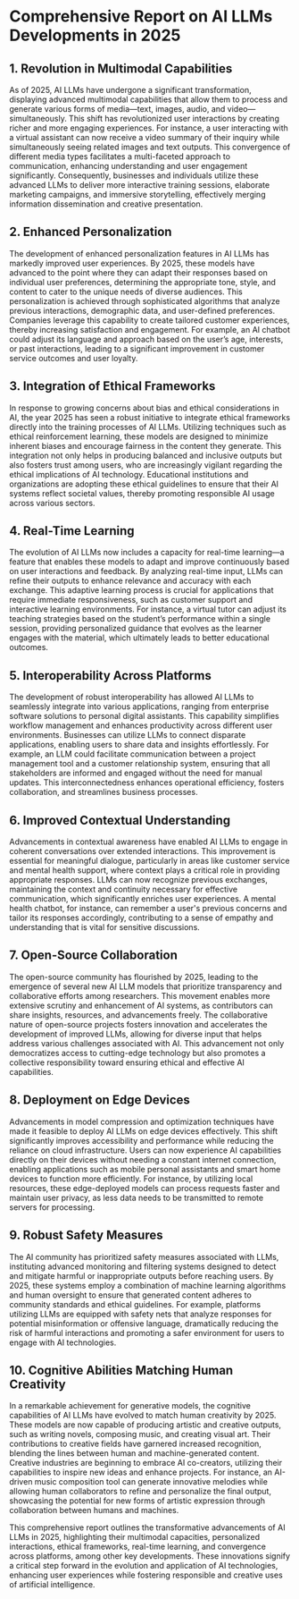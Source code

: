 # Comprehensive Report on AI LLMs Developments in 2025

## 1. Revolution in Multimodal Capabilities
As of 2025, AI LLMs have undergone a significant transformation, displaying advanced multimodal capabilities that allow them to process and generate various forms of media—text, images, audio, and video—simultaneously. This shift has revolutionized user interactions by creating richer and more engaging experiences. For instance, a user interacting with a virtual assistant can now receive a video summary of their inquiry while simultaneously seeing related images and text outputs. This convergence of different media types facilitates a multi-faceted approach to communication, enhancing understanding and user engagement significantly. Consequently, businesses and individuals utilize these advanced LLMs to deliver more interactive training sessions, elaborate marketing campaigns, and immersive storytelling, effectively merging information dissemination and creative presentation.

## 2. Enhanced Personalization
The development of enhanced personalization features in AI LLMs has markedly improved user experiences. By 2025, these models have advanced to the point where they can adapt their responses based on individual user preferences, determining the appropriate tone, style, and content to cater to the unique needs of diverse audiences. This personalization is achieved through sophisticated algorithms that analyze previous interactions, demographic data, and user-defined preferences. Companies leverage this capability to create tailored customer experiences, thereby increasing satisfaction and engagement. For example, an AI chatbot could adjust its language and approach based on the user’s age, interests, or past interactions, leading to a significant improvement in customer service outcomes and user loyalty.

## 3. Integration of Ethical Frameworks
In response to growing concerns about bias and ethical considerations in AI, the year 2025 has seen a robust initiative to integrate ethical frameworks directly into the training processes of AI LLMs. Utilizing techniques such as ethical reinforcement learning, these models are designed to minimize inherent biases and encourage fairness in the content they generate. This integration not only helps in producing balanced and inclusive outputs but also fosters trust among users, who are increasingly vigilant regarding the ethical implications of AI technology. Educational institutions and organizations are adopting these ethical guidelines to ensure that their AI systems reflect societal values, thereby promoting responsible AI usage across various sectors.

## 4. Real-Time Learning
The evolution of AI LLMs now includes a capacity for real-time learning—a feature that enables these models to adapt and improve continuously based on user interactions and feedback. By analyzing real-time input, LLMs can refine their outputs to enhance relevance and accuracy with each exchange. This adaptive learning process is crucial for applications that require immediate responsiveness, such as customer support and interactive learning environments. For instance, a virtual tutor can adjust its teaching strategies based on the student’s performance within a single session, providing personalized guidance that evolves as the learner engages with the material, which ultimately leads to better educational outcomes.

## 5. Interoperability Across Platforms
The development of robust interoperability has allowed AI LLMs to seamlessly integrate into various applications, ranging from enterprise software solutions to personal digital assistants. This capability simplifies workflow management and enhances productivity across different user environments. Businesses can utilize LLMs to connect disparate applications, enabling users to share data and insights effortlessly. For example, an LLM could facilitate communication between a project management tool and a customer relationship system, ensuring that all stakeholders are informed and engaged without the need for manual updates. This interconnectedness enhances operational efficiency, fosters collaboration, and streamlines business processes.

## 6. Improved Contextual Understanding
Advancements in contextual awareness have enabled AI LLMs to engage in coherent conversations over extended interactions. This improvement is essential for meaningful dialogue, particularly in areas like customer service and mental health support, where context plays a critical role in providing appropriate responses. LLMs can now recognize previous exchanges, maintaining the context and continuity necessary for effective communication, which significantly enriches user experiences. A mental health chatbot, for instance, can remember a user's previous concerns and tailor its responses accordingly, contributing to a sense of empathy and understanding that is vital for sensitive discussions.

## 7. Open-Source Collaboration
The open-source community has flourished by 2025, leading to the emergence of several new AI LLM models that prioritize transparency and collaborative efforts among researchers. This movement enables more extensive scrutiny and enhancement of AI systems, as contributors can share insights, resources, and advancements freely. The collaborative nature of open-source projects fosters innovation and accelerates the development of improved LLMs, allowing for diverse input that helps address various challenges associated with AI. This advancement not only democratizes access to cutting-edge technology but also promotes a collective responsibility toward ensuring ethical and effective AI capabilities.

## 8. Deployment on Edge Devices
Advancements in model compression and optimization techniques have made it feasible to deploy AI LLMs on edge devices effectively. This shift significantly improves accessibility and performance while reducing the reliance on cloud infrastructure. Users can now experience AI capabilities directly on their devices without needing a constant internet connection, enabling applications such as mobile personal assistants and smart home devices to function more efficiently. For instance, by utilizing local resources, these edge-deployed models can process requests faster and maintain user privacy, as less data needs to be transmitted to remote servers for processing.

## 9. Robust Safety Measures
The AI community has prioritized safety measures associated with LLMs, instituting advanced monitoring and filtering systems designed to detect and mitigate harmful or inappropriate outputs before reaching users. By 2025, these systems employ a combination of machine learning algorithms and human oversight to ensure that generated content adheres to community standards and ethical guidelines. For example, platforms utilizing LLMs are equipped with safety nets that analyze responses for potential misinformation or offensive language, dramatically reducing the risk of harmful interactions and promoting a safer environment for users to engage with AI technologies.

## 10. Cognitive Abilities Matching Human Creativity
In a remarkable achievement for generative models, the cognitive capabilities of AI LLMs have evolved to match human creativity by 2025. These models are now capable of producing artistic and creative outputs, such as writing novels, composing music, and creating visual art. Their contributions to creative fields have garnered increased recognition, blending the lines between human and machine-generated content. Creative industries are beginning to embrace AI co-creators, utilizing their capabilities to inspire new ideas and enhance projects. For instance, an AI-driven music composition tool can generate innovative melodies while allowing human collaborators to refine and personalize the final output, showcasing the potential for new forms of artistic expression through collaboration between humans and machines.

This comprehensive report outlines the transformative advancements of AI LLMs in 2025, highlighting their multimodal capacities, personalized interactions, ethical frameworks, real-time learning, and convergence across platforms, among other key developments. These innovations signify a critical step forward in the evolution and application of AI technologies, enhancing user experiences while fostering responsible and creative uses of artificial intelligence.